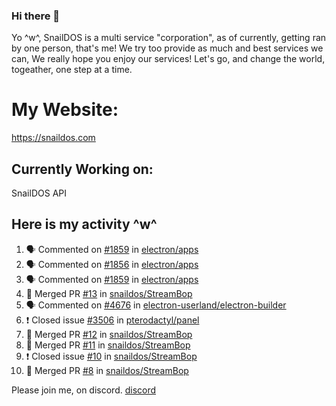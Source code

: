 ### Hi there 👋
Yo ^w^,
SnailDOS is a multi service "corporation", as of currently, getting ran by one person, that's me!
We try too provide as much and best services we can, We really hope you enjoy our services!
Let's go, and change the world, togeather, one step at a time.
# My Website:
https://snaildos.com
## Currently Working on:
SnailDOS API
## Here is my activity ^w^
<!--START_SECTION:activity-->
1. 🗣 Commented on [#1859](https://github.com/electron/apps/issues/1859) in [electron/apps](https://github.com/electron/apps)
2. 🗣 Commented on [#1856](https://github.com/electron/apps/issues/1856) in [electron/apps](https://github.com/electron/apps)
3. 🗣 Commented on [#1859](https://github.com/electron/apps/issues/1859) in [electron/apps](https://github.com/electron/apps)
4. 🎉 Merged PR [#13](https://github.com/snaildos/StreamBop/pull/13) in [snaildos/StreamBop](https://github.com/snaildos/StreamBop)
5. 🗣 Commented on [#4676](https://github.com/electron-userland/electron-builder/issues/4676) in [electron-userland/electron-builder](https://github.com/electron-userland/electron-builder)
6. ❗️ Closed issue [#3506](https://github.com/pterodactyl/panel/issues/3506) in [pterodactyl/panel](https://github.com/pterodactyl/panel)
7. 🎉 Merged PR [#12](https://github.com/snaildos/StreamBop/pull/12) in [snaildos/StreamBop](https://github.com/snaildos/StreamBop)
8. 🎉 Merged PR [#11](https://github.com/snaildos/StreamBop/pull/11) in [snaildos/StreamBop](https://github.com/snaildos/StreamBop)
9. ❗️ Closed issue [#10](https://github.com/snaildos/StreamBop/issues/10) in [snaildos/StreamBop](https://github.com/snaildos/StreamBop)
10. 🎉 Merged PR [#8](https://github.com/snaildos/StreamBop/pull/8) in [snaildos/StreamBop](https://github.com/snaildos/StreamBop)
<!--END_SECTION:activity-->
Please join me, on discord.
[discord](https://invite.gg/snaildos)
